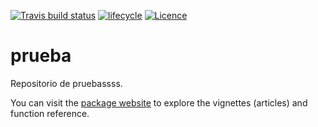 [![Travis build status](https://travis-ci.org/fhernanb/prueba.svg?branch=master)](https://travis-ci.org/fhernanb/prueba) [![lifecycle](https://img.shields.io/badge/lifecycle-experimental-orange.svg)](https://www.tidyverse.org/lifecycle/#experimental) [![Licence](https://img.shields.io/badge/licence-GPL--3-blue.svg)](https://www.gnu.org/licenses/gpl-3.0.en.html)

# prueba

Repositorio de pruebassss.

You can visit the [package website](https://fhernanb.github.io/prueba/index.html) to explore the vignettes (articles) and function reference.
